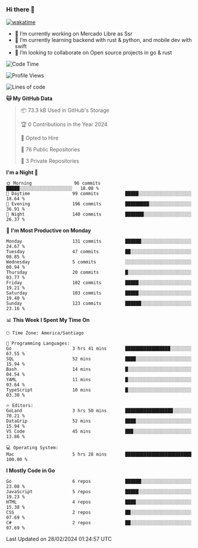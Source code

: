 ### Hi there 👋

[![wakatime](https://wakatime.com/badge/user/330beacb-fb27-4e32-bc38-f8f521bcf832.svg)](https://wakatime.com/@330beacb-fb27-4e32-bc38-f8f521bcf832)

- 🔭 I’m currently working on Mercado Libre as Ssr
- 🌱 I’m currently learning backend with rust & python, and mobile dev with swift
- 👯 I’m looking to collaborate on Open source projects in go & rust

<!--START_SECTION:waka-->
![Code Time](http://img.shields.io/badge/Code%20Time-544%20hrs%2052%20mins-blue)

![Profile Views](http://img.shields.io/badge/Profile%20Views-0-blue)

![Lines of code](https://img.shields.io/badge/From%20Hello%20World%20I%27ve%20Written-3.5%20million%20lines%20of%20code-blue)

**🐱 My GitHub Data** 

> 📦 73.3 kB Used in GitHub's Storage 
 > 
> 🏆 0 Contributions in the Year 2024
 > 
> 💼 Opted to Hire
 > 
> 📜 76 Public Repositories 
 > 
> 🔑 3 Private Repositories 
 > 
**I'm a Night 🦉** 

```text
🌞 Morning                96 commits          █████░░░░░░░░░░░░░░░░░░░░   18.08 % 
🌆 Daytime                99 commits          █████░░░░░░░░░░░░░░░░░░░░   18.64 % 
🌃 Evening                196 commits         █████████░░░░░░░░░░░░░░░░   36.91 % 
🌙 Night                  140 commits         ███████░░░░░░░░░░░░░░░░░░   26.37 % 
```
📅 **I'm Most Productive on Monday** 

```text
Monday                   131 commits         ██████░░░░░░░░░░░░░░░░░░░   24.67 % 
Tuesday                  47 commits          ██░░░░░░░░░░░░░░░░░░░░░░░   08.85 % 
Wednesday                5 commits           ░░░░░░░░░░░░░░░░░░░░░░░░░   00.94 % 
Thursday                 20 commits          █░░░░░░░░░░░░░░░░░░░░░░░░   03.77 % 
Friday                   102 commits         █████░░░░░░░░░░░░░░░░░░░░   19.21 % 
Saturday                 103 commits         █████░░░░░░░░░░░░░░░░░░░░   19.40 % 
Sunday                   123 commits         ██████░░░░░░░░░░░░░░░░░░░   23.16 % 
```


📊 **This Week I Spent My Time On** 

```text
🕑︎ Time Zone: America/Santiago

💬 Programming Languages: 
Go                       3 hrs 41 mins       █████████████████░░░░░░░░   67.55 % 
SQL                      52 mins             ████░░░░░░░░░░░░░░░░░░░░░   15.94 % 
Bash                     14 mins             █░░░░░░░░░░░░░░░░░░░░░░░░   04.54 % 
YAML                     11 mins             █░░░░░░░░░░░░░░░░░░░░░░░░   03.64 % 
TypeScript               10 mins             █░░░░░░░░░░░░░░░░░░░░░░░░   03.30 % 

🔥 Editors: 
GoLand                   3 hrs 50 mins       ██████████████████░░░░░░░   70.21 % 
DataGrip                 52 mins             ████░░░░░░░░░░░░░░░░░░░░░   15.94 % 
VS Code                  45 mins             ███░░░░░░░░░░░░░░░░░░░░░░   13.86 % 

💻 Operating System: 
Mac                      5 hrs 28 mins       █████████████████████████   100.00 % 
```

**I Mostly Code in Go** 

```text
Go                       6 repos             ██████░░░░░░░░░░░░░░░░░░░   23.08 % 
JavaScript               5 repos             █████░░░░░░░░░░░░░░░░░░░░   19.23 % 
HTML                     4 repos             ████░░░░░░░░░░░░░░░░░░░░░   15.38 % 
CSS                      2 repos             ██░░░░░░░░░░░░░░░░░░░░░░░   07.69 % 
C#                       2 repos             ██░░░░░░░░░░░░░░░░░░░░░░░   07.69 % 
```




 Last Updated on 28/02/2024 01:24:57 UTC
<!--END_SECTION:waka-->
